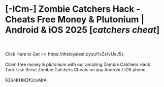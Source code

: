# [-ICm-] Zombie Catchers Hack - Cheats Free Money & Plutonium | Android & iOS 2025 [*catchers cheat*]
<br>
<br>Click Here to Get >> https://theloyalest.cyou/?xZs1vUsJ5s
<br>
<br>Claim free money & plutonium with our amazing Zombie Catchers Hack Tool. Use these Zombie Catchers Cheats on any Android / iOS phone.
<br>
<br>9364KHM3fOcvMrA

